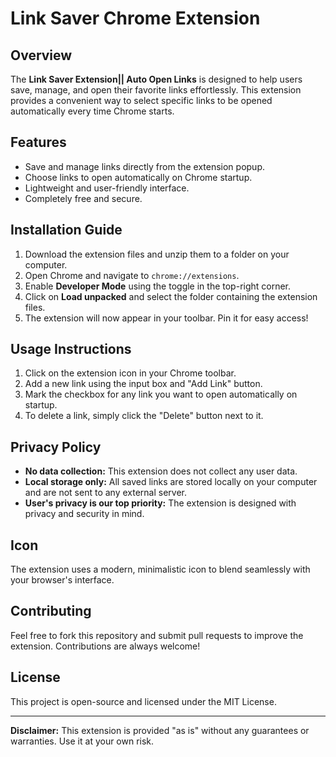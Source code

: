 # Link Saver Chrome Extension

## Overview

The **Link Saver Extension|| Auto Open Links** is designed to help users save, manage, and open their favorite links effortlessly. This extension provides a convenient way to select specific links to be opened automatically every time Chrome starts.

## Features

- Save and manage links directly from the extension popup.
- Choose links to open automatically on Chrome startup.
- Lightweight and user-friendly interface.
- Completely free and secure.

## Installation Guide

1. Download the extension files and unzip them to a folder on your computer.
2. Open Chrome and navigate to `chrome://extensions`.
3. Enable **Developer Mode** using the toggle in the top-right corner.
4. Click on **Load unpacked** and select the folder containing the extension files.
5. The extension will now appear in your toolbar. Pin it for easy access!

## Usage Instructions

1. Click on the extension icon in your Chrome toolbar.
2. Add a new link using the input box and "Add Link" button.
3. Mark the checkbox for any link you want to open automatically on startup.
4. To delete a link, simply click the "Delete" button next to it.

## Privacy Policy

- **No data collection:** This extension does not collect any user data.
- **Local storage only:** All saved links are stored locally on your computer and are not sent to any external server.
- **User's privacy is our top priority:** The extension is designed with privacy and security in mind.

## Icon

The extension uses a modern, minimalistic icon to blend seamlessly with your browser's interface.

## Contributing

Feel free to fork this repository and submit pull requests to improve the extension. Contributions are always welcome!

## License

This project is open-source and licensed under the MIT License.

---

**Disclaimer:** This extension is provided "as is" without any guarantees or warranties. Use it at your own risk.
